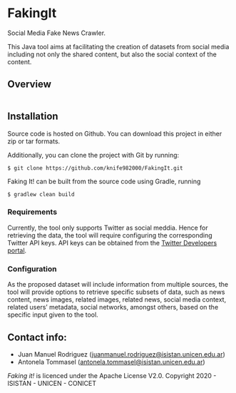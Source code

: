 # FakingIt

Social Media Fake News Crawler.

This Java tool aims at facilitating the creation of datasets from social media including not only the shared content, but also the social context of the content. 

## Overview

![]()

## Installation

Source code is hosted on Github. You can download this project in either zip or tar formats.

Additionally, you can clone the project with Git by running:
```
$ git clone https://github.com/knife982000/FakingIt.git
```

Faking It! can be built from the source code using Gradle, running
```
$ gradlew clean build
```

### Requirements

Currently, the tool only supports Twitter as social meddia. Hence for retrieving the data, the tool will require configuring the corresponding Twitter API keys. API keys can be obtained from the [Twitter Developers portal](https://developer.twitter.com/en/docs/basics/authentication/guides/access-tokens.html).

### Configuration

As the proposed dataset will include information from multiple sources, the tool will provide options to retrieve specific subsets of data, such as news content, news images, related images, related news, social media context, related users’ metadata, social networks, amongst others, based on the specific input given to the tool. 



## Contact info:

* Juan Manuel Rodriguez ([juanmanuel.rodriguez@isistan.unicen.edu.ar](mailto:juanmanuel.rodriguez@isistan.unicen.edu.ar))
* Antonela Tommasel ([antonela.tommasel@isistan.unicen.edu.ar](mailto:antonela.tommasel@isistan.unicen.edu.ar))


*Faking it!* is licenced under the Apache License V2.0. Copyright 2020 - ISISTAN - UNICEN - CONICET
